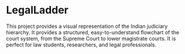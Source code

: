 # LegalLadder
This project provides a visual representation of the Indian judiciary hierarchy. It provides a structured, easy-to-understand flowchart of the court system, from the Supreme Court to lower magistrate courts. It is perfect for law students, researchers, and legal professionals.

